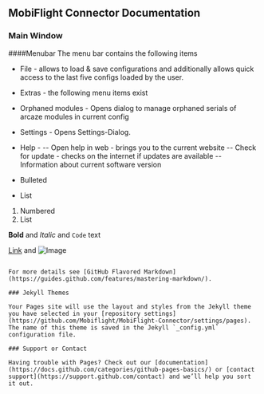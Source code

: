 ## MobiFlight Connector Documentation

### Main Window

####Menubar
The menu bar contains the following items

- File - allows to load & save configurations and additionally allows quick access to the last five configs loaded by the user.
- Extras - the following menu items exist
- Orphaned modules - Opens dialog to manage orphaned serials of arcaze modules in current config
- Settings - Opens Settings-Dialog.
- Help -
-- Open help in web - brings you to the current website
-- Check for update - checks on the internet if updates are available
-- Information about current software version

- Bulleted
- List

1. Numbered
2. List

**Bold** and _Italic_ and `Code` text

[Link](url) and ![Image](src)
```

For more details see [GitHub Flavored Markdown](https://guides.github.com/features/mastering-markdown/).

### Jekyll Themes

Your Pages site will use the layout and styles from the Jekyll theme you have selected in your [repository settings](https://github.com/Mobiflight/MobiFlight-Connector/settings/pages). The name of this theme is saved in the Jekyll `_config.yml` configuration file.

### Support or Contact

Having trouble with Pages? Check out our [documentation](https://docs.github.com/categories/github-pages-basics/) or [contact support](https://support.github.com/contact) and we’ll help you sort it out.
